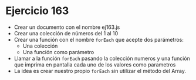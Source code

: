 # Ejercicio 163

- Crear un documento con el nombre ej163.js
- Crear una colección de números del 1 al 10
- Crear una función con el nombre `forEach` que acepte dos parámetros:
  - Una colección
  - Una función como parámetro
- Llamar a la función `forEach` pasando la colección numeros y una función que imprima en pantalla cada uno de los valores como parametros
- La idea es crear nuestro propio `forEach` sin utilizar el método del Array.
